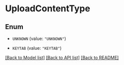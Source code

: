 # UploadContentType

## Enum


* `UNKNOWN` (value: `"UNKNOWN"`)

* `KEYTAB` (value: `"KEYTAB"`)


[[Back to Model list]](../README.md#documentation-for-models) [[Back to API list]](../README.md#documentation-for-api-endpoints) [[Back to README]](../README.md)


